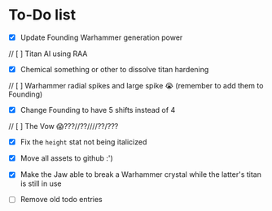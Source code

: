 # To-Do list

- [x] Update Founding Warhammer generation power

// [ ] Titan AI using RAA

- [x] Chemical something or other to dissolve titan hardening

// [ ] Warhammer radial spikes and large spike :sob: (remember to add them to Founding)

- [x] Change Founding to have 5 shifts instead of 4

// [ ] The Vow :scream:???//??////??/???

- [x] Fix the `height` stat not being italicized

- [x] Move all assets to github :')

- [x] Make the Jaw able to break a Warhammer crystal while the latter's titan is still in use

- [ ] Remove old todo entries
